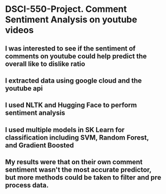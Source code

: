 # DSCI-550-Project. Comment Sentiment Analysis on youtube videos
## I was interested to see if the sentiment of comments on youtube could help predict the overall like to dislike ratio
## I extracted data using google cloud and the youtube api
## I used NLTK and Hugging Face to perform sentiment analysis
## I used multiple models in SK Learn for classification including SVM, Random Forest, and Gradient Boosted
## My results were that on their own comment sentiment wasn't the most accurate predictor, but more methods could be taken to filter and pre process data.
